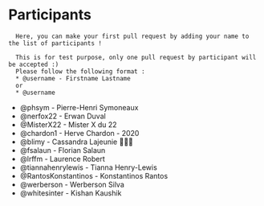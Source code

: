 # Participants

```
  Here, you can make your first pull request by adding your name to the list of participants !

  This is for test purpose, only one pull request by participant will be accepted :)
  Please follow the following format :
  * @username - Firstname Lastname
  or
  * @username
```

* @phsym - Pierre-Henri Symoneaux
* @nerfox22 - Erwan Duval
* @MisterX22 - Mister X du 22
* @chardon1 - Herve Chardon - 2020
* @blimy - Cassandra Lajeunie :rainbow::unicorn::rainbow:
* @fsalaun - Florian Salaun
* @lrffm - Laurence Robert
* @tiannahenrylewis - Tianna Henry-Lewis
* @RantosKonstantinos - Konstantinos Rantos
* @werberson - Werberson Silva
* @whitesinter - Kishan Kaushik
